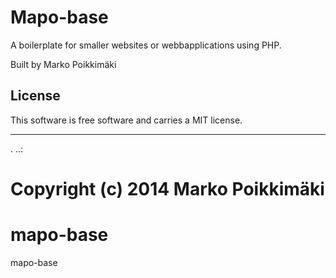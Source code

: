 
Mapo-base
==================

A boilerplate for smaller websites or webbapplications using PHP.

Built by Marko Poikkimäki

License
------------------

This software is free software and carries a MIT license.


------------------
 .
..:

Copyright (c) 2014 Marko Poikkimäki
=======
# mapo-base
mapo-base 


